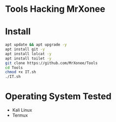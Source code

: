 # Tools Hacking MrXonee
# Install
```bash
apt update && apt upgrade -y
apt install git -y
apt install lolcat -y
apt install toilet -y
git clone https://github.com/MrXonee/Tools
cd Tools
chmod +x IT.sh
./IT.sh
```
# Operating System Tested
- Kali Linux
- Termux
